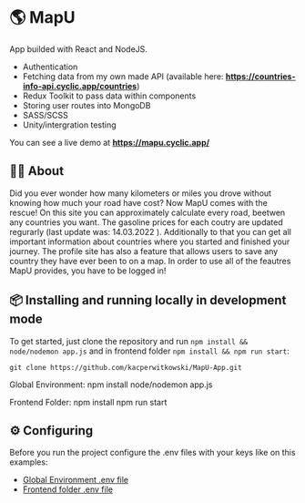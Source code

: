 # :earth_americas: MapU

App builded with React and NodeJS.

- Authentication
- Fetching data from my own made API (available here: **https://countries-info-api.cyclic.app/countries**)
- Redux Toolkit to pass data within components
- Storing user routes into MongoDB
- SASS/SCSS
- Unity/intergration testing

You can see a live demo at **https://mapu.cyclic.app/**

## :tipping_hand_man: About

Did you ever wonder how many kilometers or miles you drove without
knowing how much your road have cost? Now MapU comes with the rescue!
On this site you can approximately calculate every road, beetwen any
countries you want. The gasoline prices for each coutry are updated
regurarly (last update was: 14.03.2022 ). Additionally to that you can
get all important information about countries where you started and
finished your journey. The profile site has also a feature that allows
users to save any country they have ever been to on a map. In order to
use all of the feautres MapU provides, you have to be logged in!

## :package: Installing and running locally in development mode

To get started, just clone the repository and run `npm install && node/nodemon app.js` and in frontend folder `npm install && npm run start`:

    git clone https://github.com/kacperwitkowski/MapU-App.git

Global Environment:
npm install
node/nodemon app.js

Frontend Folder:
npm install
npm run start

## :gear: Configuring

Before you run the project configure the .env files with your keys like on this examples:

- [Global Environment .env file](https://github.com/kacperwitkowski/MapU-App/blob/master/.env)
- [Frontend folder .env file](https://github.com/kacperwitkowski/MapU-App/blob/master/frontend/.env)
